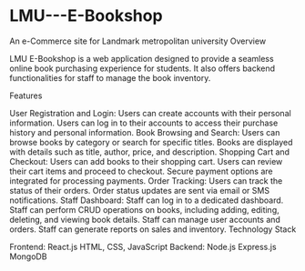 # LMU---E-Bookshop
An e-Commerce site for Landmark metropolitan university
Overview

LMU E-Bookshop is a web application designed to provide a seamless online book purchasing experience for students. It also offers backend functionalities for staff to manage the book inventory.

Features

User Registration and Login:
Users can create accounts with their personal information.
Users can log in to their accounts to access their purchase history and personal information.
Book Browsing and Search:
Users can browse books by category or search for specific titles.
Books are displayed with details such as title, author, price, and description.
Shopping Cart and Checkout:
Users can add books to their shopping cart.
Users can review their cart items and proceed to checkout.
Secure payment options are integrated for processing payments.
Order Tracking:
Users can track the status of their orders.
Order status updates are sent via email or SMS notifications.
Staff Dashboard:
Staff can log in to a dedicated dashboard.
Staff can perform CRUD operations on books, including adding, editing, deleting, and viewing book details.
Staff can manage user accounts and orders.
Staff can generate reports on sales and inventory.
Technology Stack

Frontend:
React.js
HTML, CSS, JavaScript
Backend:
Node.js
Express.js
MongoDB
